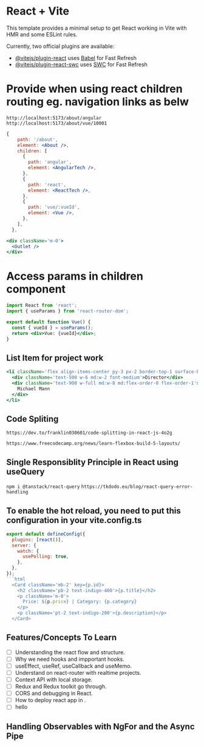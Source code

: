 # React + Vite

This template provides a minimal setup to get React working in Vite with HMR and some ESLint rules.

Currently, two official plugins are available:

- [@vitejs/plugin-react](https://github.com/vitejs/vite-plugin-react/blob/main/packages/plugin-react/README.md) uses [Babel](https://babeljs.io/) for Fast Refresh
- [@vitejs/plugin-react-swc](https://github.com/vitejs/vite-plugin-react-swc) uses [SWC](https://swc.rs/) for Fast Refresh

# Provide <Outlet /> when using react children routing eg. navigation links as belw

`http://localhost:5173/about/angular`
`http://localhost:5173/about/vue/10001`

```jsx
{
    path: '/about',
    element: <About />,
    children: [
      {
        path: 'angular',
        element: <AngularTech />,
      },
      {
        path: 'react',
        element: <ReactTech />,
      },
      {
        path: 'vue/:vueId',
        element: <Vue />,
      },
    ],
  },
```

```jsx
<div className='m-0'>
  <Outlet />
</div>
```

# Access params in children component

```jsx
import React from 'react';
import { useParams } from 'react-router-dom';

export default function Vue() {
  const { vueId } = useParams();
  return <div>Vue: {vueId}</div>;
}
```

## List Item for project work

```jsx
<li className='flex align-items-center py-3 px-2 border-top-1 surface-border flex-wrap'>
  <div className='text-500 w-6 md:w-2 font-medium'>Director</div>
  <div className='text-900 w-full md:w-8 md:flex-order-0 flex-order-1'>
    Michael Mann
  </div>
</li>
```

## Code Spliting

`https://dev.to/franklin030601/code-splitting-in-react-js-4o2g` <br>

`https://www.freecodecamp.org/news/learn-flexbox-build-5-layouts/`

## Single Responsiblity Principle in React using useQuery

`npm i @tanstack/react-query`
`https://tkdodo.eu/blog/react-query-error-handling`

## To enable the hot reload, you need to put this configuration in your vite.config.ts

````js
export default defineConfig({
  plugins: [react()],
  server: {
    watch: {
      usePolling: true,
    },
  },
});
```html
  <Card className='mb-2' key={p.id}>
    <h2 className='pb-2 text-indigo-400'>{p.title}</h2>
    <p className='m-0'>
      Price: ${p.price} | Category: {p.category}
    </p>
    <p className='pt-2 text-indigo-200'>{p.description}</p>
  </Card>
````

## Features/Concepts To Learn

- [ ] Understanding the react flow and structure.
- [ ] Why we need hooks and impportant hooks.
- [ ] useEffect, useRef, useCallback and useMemo.
- [ ] Understand on react-router with realtime projects.
- [ ] Context API with local storage.
- [ ] Redux and Redux toolkit go through.
- [ ] CORS and debugging in React.
- [ ] How to deploy react app in .
- [ ] hello

## Handling Observables with NgFor and the Async Pipe

